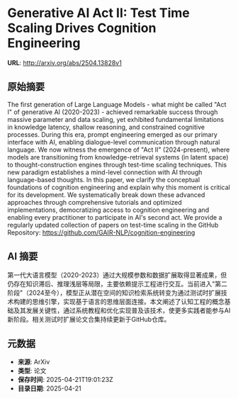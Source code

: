 # Generative AI Act II: Test Time Scaling Drives Cognition Engineering

**URL**: http://arxiv.org/abs/2504.13828v1

## 原始摘要

The first generation of Large Language Models - what might be called "Act I"
of generative AI (2020-2023) - achieved remarkable success through massive
parameter and data scaling, yet exhibited fundamental limitations in knowledge
latency, shallow reasoning, and constrained cognitive processes. During this
era, prompt engineering emerged as our primary interface with AI, enabling
dialogue-level communication through natural language. We now witness the
emergence of "Act II" (2024-present), where models are transitioning from
knowledge-retrieval systems (in latent space) to thought-construction engines
through test-time scaling techniques. This new paradigm establishes a
mind-level connection with AI through language-based thoughts. In this paper,
we clarify the conceptual foundations of cognition engineering and explain why
this moment is critical for its development. We systematically break down these
advanced approaches through comprehensive tutorials and optimized
implementations, democratizing access to cognition engineering and enabling
every practitioner to participate in AI's second act. We provide a regularly
updated collection of papers on test-time scaling in the GitHub Repository:
https://github.com/GAIR-NLP/cognition-engineering


## AI 摘要

第一代大语言模型（2020-2023）通过大规模参数和数据扩展取得显著成果，但仍存在知识滞后、推理浅层等局限，主要依赖提示工程进行交互。当前进入"第二阶段"（2024至今），模型正从潜在空间的知识检索系统转变为通过测试时扩展技术构建的思维引擎，实现基于语言的思维层面连接。本文阐述了认知工程的概念基础及其发展关键性，通过系统教程和优化实现普及该技术，使更多实践者能参与AI新阶段。相关测试时扩展论文合集持续更新于GitHub仓库。

## 元数据

- **来源**: ArXiv
- **类型**: 论文
- **保存时间**: 2025-04-21T19:01:23Z
- **目录日期**: 2025-04-21
